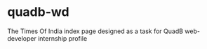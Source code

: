 # quadb-wd
The Times Of India index page designed as a task for QuadB web-developer internship profile

